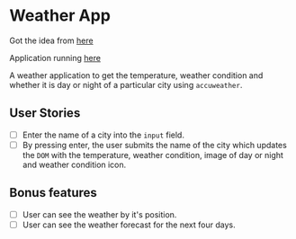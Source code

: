 # Weather App

Got the idea from [here](https://github.com/florinpop17/app-ideas/blob/master/Projects/1-Beginner/Weather-App.md)

Application running [here](https://weather-for-today.netlify.app/)

A weather application to get the temperature, weather condition and whether it is day or night of a particular city using `accuweather`.

## User Stories

- [ ] Enter the name of a city into the `input` field.
- [ ] By pressing enter, the user submits the name of the city which updates the `DOM` with the temperature, weather condition, image of day or night and weather condition icon.

## Bonus features

- [ ] User can see the weather by it's position.
- [ ] User can see the weather forecast for the next four days.
